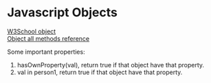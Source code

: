 # Javascript Objects  
[W3School object](https://www.w3schools.com/js/js_object_definition.asp)  
[Object all methods reference](https://www.w3schools.com/js/js_object_es5.asp)  

Some important properties:  
1. hasOwnProperty(val), return true if that object have that property.
2. val in person1, return true if that object have that property.
